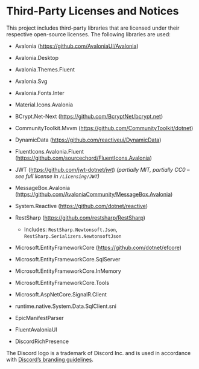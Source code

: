 
# Third-Party Licenses and Notices

This project includes third-party libraries that are licensed under their respective open-source licenses. The following libraries are used:

- Avalonia (https://github.com/AvaloniaUI/Avalonia)
- Avalonia.Desktop
- Avalonia.Themes.Fluent
- Avalonia.Svg
- Avalonia.Fonts.Inter
- Material.Icons.Avalonia
- BCrypt.Net-Next (https://github.com/BcryptNet/bcrypt.net)
- CommunityToolkit.Mvvm (https://github.com/CommunityToolkit/dotnet)
- DynamicData (https://github.com/reactiveui/DynamicData)
- FluentIcons.Avalonia.Fluent (https://github.com/sourcechord/FluentIcons.Avalonia)
- JWT (https://github.com/jwt-dotnet/jwt) *(partially MIT, partially CC0 – see full license in `/Licensing/JWT`)*
- MessageBox.Avalonia (https://github.com/AvaloniaCommunity/MessageBox.Avalonia)
- System.Reactive (https://github.com/dotnet/reactive)

- RestSharp (https://github.com/restsharp/RestSharp)
  - Includes: `RestSharp.Newtonsoft.Json`, `RestSharp.Serializers.NewtonsoftJson`
- Microsoft.EntityFrameworkCore (https://github.com/dotnet/efcore)
- Microsoft.EntityFrameworkCore.SqlServer
- Microsoft.EntityFrameworkCore.InMemory
- Microsoft.EntityFrameworkCore.Tools
- Microsoft.AspNetCore.SignalR.Client
- runtime.native.System.Data.SqlClient.sni

- EpicManifestParser
- FluentAvaloniaUI
- DiscordRichPresence

The Discord logo is a trademark of Discord Inc. and is used in accordance with [Discord’s branding guidelines](https://discord.com/branding).